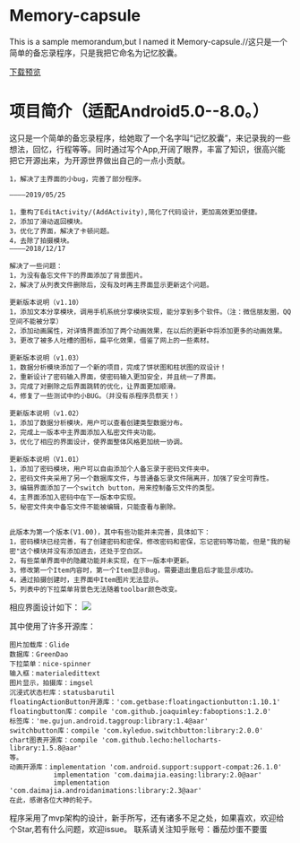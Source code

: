 # Memory-capsule
This is a sample memorandum,but I named it Memory-capsule.//这只是一个简单的备忘录程序，只是我把它命名为记忆胶囊。

[下载预览](https://fir.im/memorycapsule)

项目简介（适配Android5.0--8.0。）
====

这只是一个简单的备忘录程序，给她取了一个名字叫“记忆胶囊”，来记录我的一些想法，回忆，行程等等。同时通过写个App,开阔了眼界，丰富了知识，很高兴能把它开源出来，为开源世界做出自己的一点小贡献。


    1，解决了主界面的小bug，完善了部分程序。
                                                                              ————2019/05/25

    1，重构了EditActivity/(AddActivity),简化了代码设计，更加高效更加便捷。
    2，添加了滑动返回模块。
    3，优化了界面，解决了卡顿问题。
    4，去除了拍摄模块。                                                         ————2018/12/17

    解决了一些问题：
    1，为没有备忘文件下的界面添加了背景图片。
    2，解决了从列表文件删除后，没有及时再主界面显示更新这个问题。
    
    更新版本说明（v1.10）
    1，添加文本分享模块，调用手机系统分享模块实现，能分享到多个软件。（注：微信朋友圈，QQ空间不能被分享）
    2，添加动画属性，对详情界面添加了两个动画效果，在以后的更新中将添加更多的动画效果。
    3，更改了被多人吐槽的图标，扁平化效果，借鉴了网上的一些素材。
    
    更新版本说明（v1.03）
    1，数据分析模块添加了一个新的项目，完成了饼状图和柱状图的双设计！
    2，重新设计了密码输入界面，使密码输入更加安全，并且统一了界面。
    3，完成了对删除之后界面跳转的优化，让界面更加顺滑。
    4，修复了一些测试中的小BUG。（并没有杀程序员祭天！）

    更新版本说明（v1.02）
    1，添加了数据分析模块，用户可以查看创建类型数据分布。
    2，完成上一版本中主界面添加入私密文件夹功能。
    3，优化了相应的界面设计，使界面整体风格更加统一协调。

    更新版本说明（V1.01）
    1，添加了密码模块，用户可以自由添加个人备忘录于密码文件夹中。
    2，密码文件夹采用了另一个数据库文件，与普通备忘录文件隔离开，加强了安全可靠性。
    3，编辑界面添加了一个switch button，用来控制备忘文件的类型。
    4，主界面添加入密码中在下一版本中实现。
    5，秘密文件夹中备忘文件不能被编辑，只能查看与删除。
    
 
    此版本为第一个版本(V1.00)，其中有些功能并未完善，具体如下：
    1，密码模块已经完善，有了创建密码和密保，修改密码和密保，忘记密码等功能，但是"我的秘密"这个模块并没有添加进去，还处于空白区。
    2，有些菜单界面中的隐藏功能并未实现，在下一版本中更新。
    3，修改第一个Item内容时，第一个Item显示Bug，需要退出重启后才能显示成功。
    4，通过拍摄创建时，主界面中Item图片无法显示。
    5，列表中的下拉菜单背景色无法随着toolbar颜色改变。

相应界面设计如下：
![](https://github.com/zqljintu/Memory-capsule/blob/master/ReadMe_Image/0001.png)

其中使用了许多开源库：

    图片加载库：Glide
    数据库：GreenDao
    下拉菜单：nice-spinner
    输入框：materialedittext
    图片显示，拍摄库：imgsel
    沉浸式状态栏库：statusbarutil
    floatingActionButton开源库：'com.getbase:floatingactionbutton:1.10.1'
    floatingbutton库：compile 'com.github.joaquimley:faboptions:1.2.0'
    标签库：'me.gujun.android.taggroup:library:1.4@aar'
    switchbutton库：compile 'com.kyleduo.switchbutton:library:2.0.0'
    chart图表开源库：compile 'com.github.lecho:hellocharts-library:1.5.8@aar'
    等。
    动画开源库：implementation 'com.android.support:support-compat:26.1.0'
               implementation 'com.daimajia.easing:library:2.0@aar'
               implementation 'com.daimajia.androidanimations:library:2.3@aar'
    在此，感谢各位大神的轮子。
    
 程序采用了mvp架构的设计，新手所写，还有诸多不足之处，如果喜欢，欢迎给个Star,若有什么问题，欢迎issue。
 联系请关注知乎账号：番茄炒蛋不要蛋
 
    
